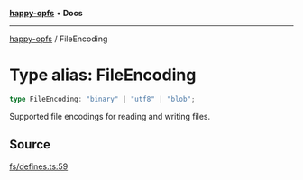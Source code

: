 [**happy-opfs**](../README.md) • **Docs**

***

[happy-opfs](../README.md) / FileEncoding

# Type alias: FileEncoding

```ts
type FileEncoding: "binary" | "utf8" | "blob";
```

Supported file encodings for reading and writing files.

## Source

[fs/defines.ts:59](https://github.com/JiangJie/happy-opfs/blob/fcbf5b5ef2676cbf90b3a855acdadcf7a79ef72c/src/fs/defines.ts#L59)
